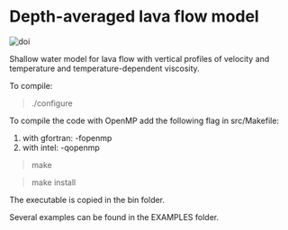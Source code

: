 # Depth-averaged lava flow model

![doi](https://img.shields.io/badge/doi-10.5281%2Fzenodo.7900930-blue)

Shallow water model for lava flow with vertical profiles of velocity and temperature and temperature-dependent viscosity. 

To compile:

> ./configure

To compile the code with OpenMP add the following flag in src/Makefile:
1) with gfortran: -fopenmp
2) with intel: -qopenmp

> make

> make install

The executable is copied in the bin folder.

Several examples can be found in the EXAMPLES folder.
